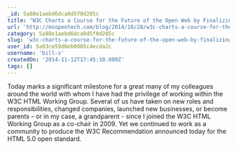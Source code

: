 ```yaml
---
_id: 5a88e1aebd6dca0d5f0d285c
title: "W3C Charts a Course for the Future of the Open Web by Finalizing HTML5 Standard"
url: 'http://msopentech.com/blog/2014/10/28/w3c-charts-a-course-for-the-future-of-the-open-web-by-finalizing-html5-standard/'
category: 5a88e1aebd6dca0d5f0d285c
slug: 'w3c-charts-a-course-for-the-future-of-the-open-web-by-finalizing-html5-standard'
user_id: 5a83ce59d6eb0005c4ecda2c
username: 'bill-s'
createdOn: '2014-11-12T17:45:10.000Z'
tags: []
---
```


Today marks a significant milestone for a great many of my colleagues around the world with whom I have had the privilege of working within the W3C HTML Working Group. Several of us have taken on new roles and responsibilities, changed companies, launched new businesses, or become parents – or in my case, a grandparent - since I joined the W3C HTML Working Group as a co-chair in 2009. Yet we continued to work as a community to produce the W3C Recommendation announced today for the HTML 5.0 open standard.
